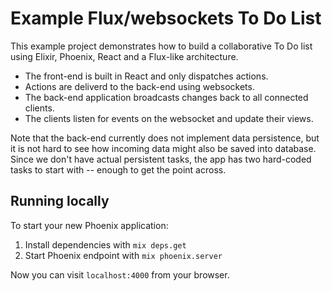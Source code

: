 # Example Flux/websockets To Do List

This example project demonstrates how to build a collaborative To Do list
using Elixir, Phoenix, React and a Flux-like architecture.

* The front-end is built in React and only dispatches actions.
* Actions are deliverd to the back-end using websockets.
* The back-end application broadcasts changes back to all connected clients.
* The clients listen for events on the websocket and update their views.

Note that the back-end currently does not implement data persistence, but it is
not hard to see how incoming data might also be saved into database. Since we
don't have actual persistent tasks, the app has two hard-coded tasks to start
with -- enough to get the point across.

## Running locally

To start your new Phoenix application:

1. Install dependencies with `mix deps.get`
2. Start Phoenix endpoint with `mix phoenix.server`

Now you can visit `localhost:4000` from your browser.
